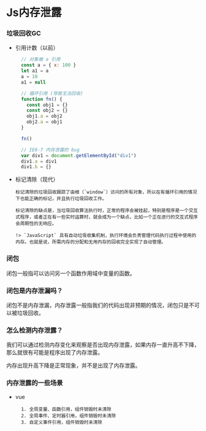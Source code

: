 # Js内存泄露

### 垃圾回收GC
- 引用计数（以前）

    ```js
      // 对象被 a 引用
      const a = { x: 100 }
      let a1 = a
      a = 10
      a1 = null

      // 循环引用 (导致无法回收)
      function fn() {
        const obj1 = {}
        const obj2 = {}
        obj1.a = obj2
        obj2.a = obj1
      }

      fn()

      // IE6-7 内存泄露的 bug
      var div1 = document.getElementById("div1")
      div1.a = div1
      div1.b = {}
    ```
- 标记清除（现代）

      标记清除的垃圾回收跟踪了由根（`window`）访问的所有对象，所以在有循环引用的情况下也能正确的标记，并且执行垃圾回收工作。

      标记清除的缺点是，当垃圾回收算法执行时，正常的程序会被挂起，特别是程序是一个交互式程序，或者正在有一些实时运算时，就会成为一个缺点，比如一个正在进行的交互式程序会周期性的无响应。

      !> `JavaScript` 具有自动垃圾收集机制，执行环境会负责管理代码执行过程中使用的内存。也就是说，所需内存的分配和无用内存的回收完全实现了自动管理。


### 闭包
闭包一般指可以访问另一个函数作用域中变量的函数。

### 闭包是内存泄漏吗？

闭包不是内存泄漏，内存泄露一般指我们的代码出现非预期的情况，闭包只是不可以被垃圾回收。

### 怎么检测内存泄露？
我们可以通过检测内存变化来观察是否出现内存泄露，如果内存一直升高不下降，那么就很有可能是程序出现了内存泄露。

内存出现升高下降是正常现象，并不是出现了内存泄露。

### 内存泄露的一些场景

- vue
  ```markup
    1. 全局变量、函数引用，组件销毁时未清除
    2. 全局事件、定时器引用，组件销毁时未清除
    3. 自定义事件引用，组件销毁时未清除
  ```

